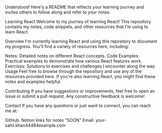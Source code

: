 
Understood! Here's a README that reflects your learning journey and invites others to follow along and refer to your notes:

Learning React
Welcome to my journey of learning React! This repository contains my notes, code snippets, and other resources that I'm using to learn React.

Overview
I'm currently learning React and using this repository to document my progress. You'll find a variety of resources here, including:

Notes: Detailed notes on different React concepts.
Code Examples: Practical examples to demonstrate how various React features work.
Exercises: Solutions to exercises and challenges I encounter along the way.
Usage
Feel free to browse through the repository and use any of the resources provided here. If you're also learning React, you might find these notes and examples helpful.

Contributing
If you have suggestions or improvements, feel free to open an issue or submit a pull request. Any constructive feedback is welcome!

Contact
If you have any questions or just want to connect, you can reach me at:

GitHub: Notion links for notes "SOON"
Email: your-sahil.khan44484example.com
